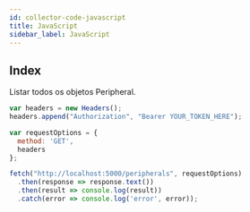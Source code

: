 ```yaml
---
id: collector-code-javascript
title: JavaScript
sidebar_label: JavaScript
---
```



## Index

Listar todos os objetos Peripheral.

```javascript
var headers = new Headers();
headers.append("Authorization", "Bearer YOUR_TOKEN_HERE");

var requestOptions = {
  method: 'GET',
  headers
};

fetch("http://localhost:5000/peripherals", requestOptions)
  .then(response => response.text())
  .then(result => console.log(result))
  .catch(error => console.log('error', error));
```
